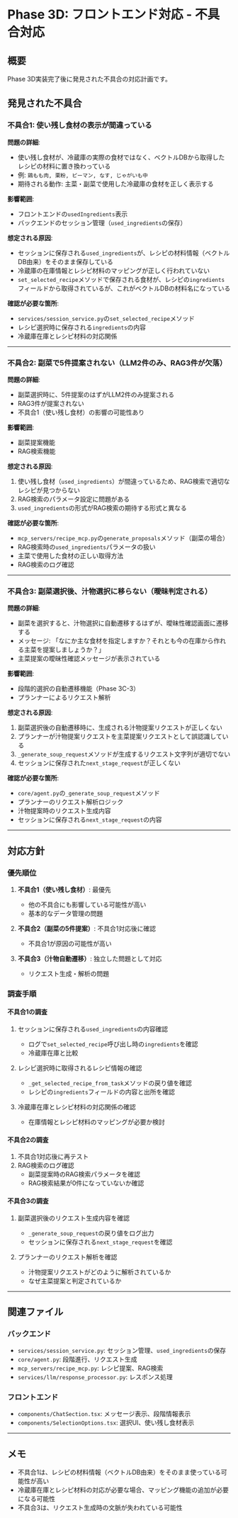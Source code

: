 # Phase 3D: フロントエンド対応 - 不具合対応

## 概要

Phase 3D実装完了後に発見された不具合の対応計画です。

## 発見された不具合

### 不具合1: 使い残し食材の表示が間違っている

**問題の詳細**:
- 使い残し食材が、冷蔵庫の実際の食材ではなく、ベクトルDBから取得したレシピの材料に置き換わっている
- 例: `鶏もも肉, 栗粉, ピーマン, なす, じゃがいも中`
- 期待される動作: 主菜・副菜で使用した冷蔵庫の食材を正しく表示する

**影響範囲**:
- フロントエンドの`usedIngredients`表示
- バックエンドのセッション管理（`used_ingredients`の保存）

**想定される原因**:
- セッションに保存される`used_ingredients`が、レシピの材料情報（ベクトルDB由来）をそのまま保存している
- 冷蔵庫の在庫情報とレシピ材料のマッピングが正しく行われていない
- `set_selected_recipe`メソッドで保存される食材が、レシピの`ingredients`フィールドから取得されているが、これがベクトルDBの材料名になっている

**確認が必要な箇所**:
- `services/session_service.py`の`set_selected_recipe`メソッド
- レシピ選択時に保存される`ingredients`の内容
- 冷蔵庫在庫とレシピ材料の対応関係

---

### 不具合2: 副菜で5件提案されない（LLM2件のみ、RAG3件が欠落）

**問題の詳細**:
- 副菜選択時に、5件提案のはずがLLM2件のみ提案される
- RAG3件が提案されない
- 不具合1（使い残し食材）の影響の可能性あり

**影響範囲**:
- 副菜提案機能
- RAG検索機能

**想定される原因**:
1. 使い残し食材（`used_ingredients`）が間違っているため、RAG検索で適切なレシピが見つからない
2. RAG検索のパラメータ設定に問題がある
3. `used_ingredients`の形式がRAG検索の期待する形式と異なる

**確認が必要な箇所**:
- `mcp_servers/recipe_mcp.py`の`generate_proposals`メソッド（副菜の場合）
- RAG検索時の`used_ingredients`パラメータの扱い
- 主菜で使用した食材の正しい取得方法
- RAG検索のログ確認

---

### 不具合3: 副菜選択後、汁物選択に移らない（曖昧判定される）

**問題の詳細**:
- 副菜を選択すると、汁物選択に自動遷移するはずが、曖昧性確認画面に遷移する
- メッセージ: 「なにか主な食材を指定しますか？それとも今の在庫から作れる主菜を提案しましょうか？」
- 主菜提案の曖昧性確認メッセージが表示されている

**影響範囲**:
- 段階的選択の自動遷移機能（Phase 3C-3）
- プランナーによるリクエスト解析

**想定される原因**:
1. 副菜選択後の自動遷移時に、生成される汁物提案リクエストが正しくない
2. プランナーが汁物提案リクエストを主菜提案リクエストとして誤認識している
3. `_generate_soup_request`メソッドが生成するリクエスト文字列が適切でない
4. セッションに保存された`next_stage_request`が正しくない

**確認が必要な箇所**:
- `core/agent.py`の`_generate_soup_request`メソッド
- プランナーのリクエスト解析ロジック
- 汁物提案時のリクエスト生成内容
- セッションに保存される`next_stage_request`の内容

---

## 対応方針

### 優先順位

1. **不具合1（使い残し食材）**: 最優先
   - 他の不具合にも影響している可能性が高い
   - 基本的なデータ管理の問題

2. **不具合2（副菜の5件提案）**: 不具合1対応後に確認
   - 不具合1が原因の可能性が高い

3. **不具合3（汁物自動遷移）**: 独立した問題として対応
   - リクエスト生成・解析の問題

### 調査手順

#### 不具合1の調査

1. セッションに保存される`used_ingredients`の内容確認
   - ログで`set_selected_recipe`呼び出し時の`ingredients`を確認
   - 冷蔵庫在庫と比較

2. レシピ選択時に取得されるレシピ情報の確認
   - `_get_selected_recipe_from_task`メソッドの戻り値を確認
   - レシピの`ingredients`フィールドの内容と出所を確認

3. 冷蔵庫在庫とレシピ材料の対応関係の確認
   - 在庫情報とレシピ材料のマッピングが必要か検討

#### 不具合2の調査

1. 不具合1対応後に再テスト
2. RAG検索のログ確認
   - 副菜提案時のRAG検索パラメータを確認
   - RAG検索結果が0件になっていないか確認

#### 不具合3の調査

1. 副菜選択後のリクエスト生成内容を確認
   - `_generate_soup_request`の戻り値をログ出力
   - セッションに保存される`next_stage_request`を確認

2. プランナーのリクエスト解析を確認
   - 汁物提案リクエストがどのように解析されているか
   - なぜ主菜提案と判定されているか

---

## 関連ファイル

### バックエンド

- `services/session_service.py`: セッション管理、`used_ingredients`の保存
- `core/agent.py`: 段階進行、リクエスト生成
- `mcp_servers/recipe_mcp.py`: レシピ提案、RAG検索
- `services/llm/response_processor.py`: レスポンス処理

### フロントエンド

- `components/ChatSection.tsx`: メッセージ表示、段階情報表示
- `components/SelectionOptions.tsx`: 選択UI、使い残し食材表示

---

## メモ

- 不具合1は、レシピの材料情報（ベクトルDB由来）をそのまま使っている可能性が高い
- 冷蔵庫在庫とレシピ材料の対応が必要な場合、マッピング機能の追加が必要になる可能性
- 不具合3は、リクエスト生成時の文脈が失われている可能性

